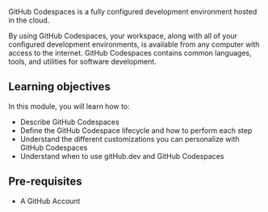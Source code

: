 GitHub Codespaces is a fully configured development environment hosted in the cloud. 

By using GitHub Codespaces, your workspace, along with all of your configured development environments, is available from any computer with access to the internet. GitHub Codespaces contains common languages, tools, and utilities for software development.

## Learning objectives

In this module, you will learn how to:

- Describe GitHub Codespaces
- Define the GitHub Codespace lifecycle and how to perform each step
- Understand the different customizations you can personalize with GitHub Codespaces
- Understand when to use gitHub.dev and GitHub Codespaces

## Pre-requisites
- A GitHub Account
